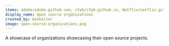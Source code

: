```yaml
---
items: adobe/adobe.github.com, cfpb/cfpb.github.io, Netflix/netflix.github.com, Esri/esri.github.io, square/square.github.io, twitter/twitter.github.com, gilt/code.gilt.com, guardian/guardian.github.com, Yelp/yelp.github.io, Shopify/shopify.github.com, SAP/sap.github.com, IBM/ibm.github.io, Microsoft/microsoft.github.io, artsy/artsy.github.io
display_name: Open source organizations
created_by: benbalter
image: open-source-organizations.png
---
```

A showcase of organizations showcasing their open source projects.
